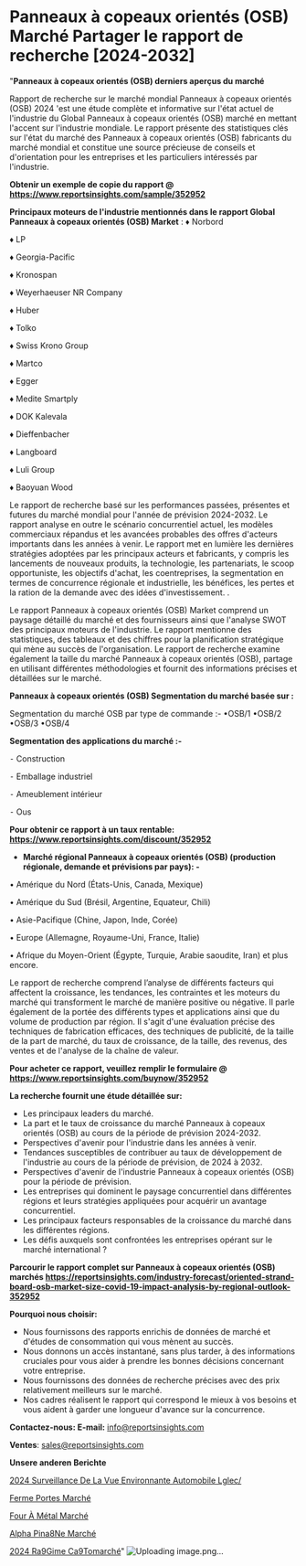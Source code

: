 # Panneaux à copeaux orientés (OSB) Marché Partager le rapport de recherche [2024-2032]

"<strong>Panneaux à copeaux orientés (OSB) derniers aperçus du marché</strong>

Rapport de recherche sur le marché mondial Panneaux à copeaux orientés (OSB) 2024 'est une étude complète et informative sur l'état actuel de l'industrie du Global Panneaux à copeaux orientés (OSB) marché en mettant l'accent sur l'industrie mondiale. Le rapport présente des statistiques clés sur l'état du marché des Panneaux à copeaux orientés (OSB) fabricants du marché mondial et constitue une source précieuse de conseils et d'orientation pour les entreprises et les particuliers intéressés par l'industrie.

<strong>Obtenir un exemple de copie du rapport @ <a href=https://www.reportsinsights.com/sample/352952>https://www.reportsinsights.com/sample/352952</a></strong>

<strong>Principaux moteurs de l'industrie mentionnés dans le rapport Global Panneaux à copeaux orientés (OSB) Market</strong> :
♦ Norbord

♦ LP

♦ Georgia-Pacific

♦ Kronospan

♦ Weyerhaeuser NR Company

♦ Huber

♦ Tolko

♦ Swiss Krono Group

♦ Martco

♦ Egger

♦ Medite Smartply

♦ DOK Kalevala

♦ Dieffenbacher

♦ Langboard

♦ Luli Group

♦ Baoyuan Wood

Le rapport de recherche basé sur les performances passées, présentes et futures du marché mondial pour l'année de prévision 2024-2032. Le rapport analyse en outre le scénario concurrentiel actuel, les modèles commerciaux répandus et les avancées probables des offres d'acteurs importants dans les années à venir. Le rapport met en lumière les dernières stratégies adoptées par les principaux acteurs et fabricants, y compris les lancements de nouveaux produits, la technologie, les partenariats, le scoop opportuniste, les objectifs d'achat, les coentreprises, la segmentation en termes de concurrence régionale et industrielle, les bénéfices, les pertes et la ration de la demande avec des idées d'investissement. .

Le rapport Panneaux à copeaux orientés (OSB) Market comprend un paysage détaillé du marché et des fournisseurs ainsi que l'analyse SWOT des principaux moteurs de l'industrie. Le rapport mentionne des statistiques, des tableaux et des chiffres pour la planification stratégique qui mène au succès de l'organisation. Le rapport de recherche examine également la taille du marché Panneaux à copeaux orientés (OSB), partage en utilisant différentes méthodologies et fournit des informations précises et détaillées sur le marché.

<strong>Panneaux à copeaux orientés (OSB) Segmentation du marché basée sur :</strong>

Segmentation du marché OSB par type de commande :-</strong>
•OSB/1
•OSB/2
•OSB/3
•OSB/4

<strong>Segmentation des applications du marché :-</strong>

⁃ Construction

⁃ Emballage industriel

⁃ Ameublement intérieur

⁃ Ous

<strong>Pour obtenir ce rapport à un taux rentable: <a href=https://www.reportsinsights.com/discount/352952>https://www.reportsinsights.com/discount/352952</a></strong>
<ul>
  <li><strong>Marché régional Panneaux à copeaux orientés (OSB) (production régionale, demande et prévisions par pays): -</strong></li>
</ul>
• Amérique du Nord (États-Unis, Canada, Mexique)

• Amérique du Sud (Brésil, Argentine, Equateur, Chili)

• Asie-Pacifique (Chine, Japon, Inde, Corée)

• Europe (Allemagne, Royaume-Uni, France, Italie)

• Afrique du Moyen-Orient (Égypte, Turquie, Arabie saoudite, Iran) et plus encore.

Le rapport de recherche comprend l’analyse de différents facteurs qui affectent la croissance, les tendances, les contraintes et les moteurs du marché qui transforment le marché de manière positive ou négative. Il parle également de la portée des différents types et applications ainsi que du volume de production par région. Il s'agit d'une évaluation précise des techniques de fabrication efficaces, des techniques de publicité, de la taille de la part de marché, du taux de croissance, de la taille, des revenus, des ventes et de l'analyse de la chaîne de valeur.

<strong>Pour acheter ce rapport, veuillez remplir le formulaire @   <a href=https://www.reportsinsights.com/buynow/352952>https://www.reportsinsights.com/buynow/352952</a></strong>

<strong>La recherche fournit une étude détaillée sur:</strong>
<ul>
  <li>Les principaux leaders du marché.</li>
  <li>La part et le taux de croissance du marché Panneaux à copeaux orientés (OSB) au cours de la période de prévision 2024-2032.</li>
  <li>Perspectives d'avenir pour l'industrie dans les années à venir.</li>
  <li>Tendances susceptibles de contribuer au taux de développement de l'industrie au cours de la période de prévision, de 2024 à 2032.</li>
  <li>Perspectives d'avenir de l'industrie Panneaux à copeaux orientés (OSB) pour la période de prévision.</li>
  <li>Les entreprises qui dominent le paysage concurrentiel dans différentes régions et leurs stratégies appliquées pour acquérir un avantage concurrentiel.</li>
  <li>Les principaux facteurs responsables de la croissance du marché dans les différentes régions.</li>
  <li>Les défis auxquels sont confrontées les entreprises opérant sur le marché international ?</li>
</ul>

<strong>Parcourir le rapport complet sur Panneaux à copeaux orientés (OSB) marchés <a href=https://reportsinsights.com/industry-forecast/oriented-strand-board-osb-market-size-covid-19-impact-analysis-by-regional-outlook-352952>https://reportsinsights.com/industry-forecast/oriented-strand-board-osb-market-size-covid-19-impact-analysis-by-regional-outlook-352952</a></strong>

<strong>Pourquoi nous choisir:</strong>
<ul>
  <li>Nous fournissons des rapports enrichis de données de marché et d'études de consommation qui vous mènent au succès.</li>
  <li>Nous donnons un accès instantané, sans plus tarder, à des informations cruciales pour vous aider à prendre les bonnes décisions concernant votre entreprise.</li>
  <li>Nous fournissons des données de recherche précises avec des prix relativement meilleurs sur le marché.</li>
  <li>Nos cadres réalisent le rapport qui correspond le mieux à vos besoins et vous aident à garder une longueur d'avance sur la concurrence.</li>
</ul>
<strong>Contactez-nous:
</strong><strong>E-mail:</strong> <a href=mailto:info@reportsinsights.com>info@reportsinsights.com</a>

<strong>Ventes</strong>: <a href=mailto:sales@reportsinsights.com>sales@reportsinsights.com</a>

<strong>Unsere anderen Berichte</strong>

<a href=https://www.linkedin.com/pulse/2024-surveillance-de-la-vue-environnante-automobile-lglec/>2024 Surveillance De La Vue Environnante Automobile Lglec/</a>

<a href=https://www.linkedin.com/pulse/ferme-portes-march%C3%A9-2024-taille-part-tendance-524vc/>Ferme Portes Marché</a>

<a href=https://www.linkedin.com/pulse/four-à-métal-marché-progrès-technologiques-défis-a41nc/>Four À Métal Marché</a>

<a href=https://www.linkedin.com/pulse/alpha-pin%C3%A8ne-march%C3%A9-analyse-historique-actuelle-pgdgf/>Alpha Pina8Ne Marché</a>

<a href=https://www.linkedin.com/pulse/2024-r%C3%A9gime-c%C3%A9tomarch%C3%A9-domaines-de-croissance-f2k5c/>2024 Ra9Gime Ca9Tomarché</a>"
![Uploading image.png…]()
